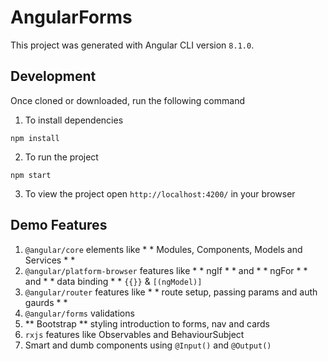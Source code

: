 # AngularForms

This project was generated with Angular CLI version `8.1.0`.

## Development
Once cloned or downloaded, run the following command

1. To install dependencies
```script
npm install
```

2. To run the project
```script
npm start
```

3. To view the project open `http://localhost:4200/` in your browser

## Demo Features

1. `@angular/core` elements like * * Modules, Components, Models and Services * *
2. `@angular/platform-browser` features like * * ngIf * * and * * ngFor * * and * * data binding * * `{{}}` & `[(ngModel)]`
2. `@angular/router` features like * * route setup, passing params and auth gaurds * *
4. `@angular/forms` validations
5. ** Bootstrap ** styling introduction to forms, nav and cards
6. `rxjs` features like Observables and BehaviourSubject
7. Smart and dumb components using `@Input()` and `@Output()`
